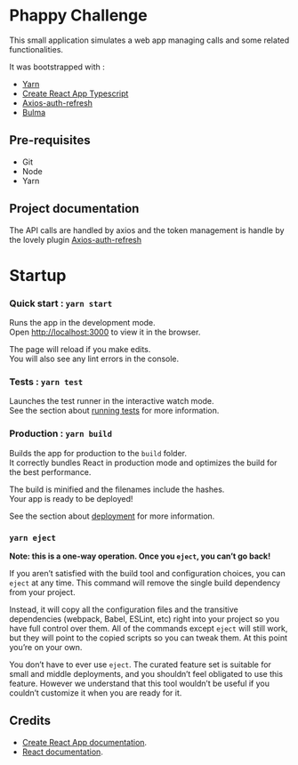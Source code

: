 # Phappy Challenge


This small application simulates a web app managing calls and some related functionalities.

It was bootstrapped with :

- [Yarn](https://classic.yarnpkg.com/en/)
- [Create React App Typescript](https://create-react-app.dev/docs/getting-started#creating-a-typescript-app)
- [Axios-auth-refresh](https://www.npmjs.com/package/axios-auth-refresh)
- [Bulma](https://bulma.io/documentation/overview/)
## Pre-requisites

- Git
- Node
- Yarn

## Project documentation
The API calls are handled by axios and the token management is handle by the lovely plugin [Axios-auth-refresh](https://www.npmjs.com/package/axios-auth-refresh)

# Startup

### Quick start : `yarn start`

Runs the app in the development mode.\
Open [http://localhost:3000](http://localhost:3000) to view it in the browser.

The page will reload if you make edits.\
You will also see any lint errors in the console.

### Tests : `yarn test`

Launches the test runner in the interactive watch mode.\
See the section about [running tests](https://facebook.github.io/create-react-app/docs/running-tests) for more information.

### Production : `yarn build`

Builds the app for production to the `build` folder.\
It correctly bundles React in production mode and optimizes the build for the best performance.

The build is minified and the filenames include the hashes.\
Your app is ready to be deployed!

See the section about [deployment](https://facebook.github.io/create-react-app/docs/deployment) for more information.

### `yarn eject`

**Note: this is a one-way operation. Once you `eject`, you can’t go back!**

If you aren’t satisfied with the build tool and configuration choices, you can `eject` at any time. This command will remove the single build dependency from your project.

Instead, it will copy all the configuration files and the transitive dependencies (webpack, Babel, ESLint, etc) right into your project so you have full control over them. All of the commands except `eject` will still work, but they will point to the copied scripts so you can tweak them. At this point you’re on your own.

You don’t have to ever use `eject`. The curated feature set is suitable for small and middle deployments, and you shouldn’t feel obligated to use this feature. However we understand that this tool wouldn’t be useful if you couldn’t customize it when you are ready for it.

## Credits

- [Create React App documentation](https://facebook.github.io/create-react-app/docs/getting-started).
- [React documentation](https://reactjs.org/).

